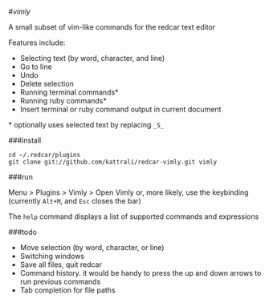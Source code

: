 #_vimly_

A small subset of vim-like commands for the redcar text editor

Features include:

 - Selecting text (by word, character, and line)
 - Go to line
 - Undo
 - Delete selection
 - Running terminal commands*
 - Running ruby commands*
 - Insert terminal or ruby command output in current document

\* optionally uses selected text by replacing `_S_`

###install

    cd ~/.redcar/plugins
    git clone git://github.com/kattrali/redcar-vimly.git vimly

###run

Menu > Plugins > Vimly > Open Vimly
or, more likely, use the keybinding (currently `Alt+M`, and `Esc` closes the bar)

The `help` command displays a list of supported commands and expressions

###todo

 - Move selection (by word, character, or line)
 - Switching windows
 - Save all files, quit redcar
 - Command history. it would be handy to press the up and down arrows to run previous commands
 - Tab completion for file paths